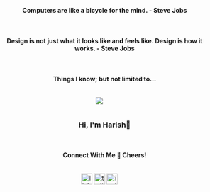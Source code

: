 ### 
<!--h2 without bottom border-->
<div id="user-content-toc">
  <ul align="center">
    <summary><h4 style="display: inline-block">Computers are like a bicycle for the mind. - Steve Jobs</h4></summary>
  </ul>
  <ul align="center">
    <summary><h4 style="display: inline-block">Design is not just what it looks like and feels like. Design is how it works. - Steve Jobs</h4></summary>
  </ul>
</div>
<!--h1 without bottom border-->

  <ul align="center">
    <summary><h4 style="display: inline-block">Things I know; but not limited to...</h4></summary>
  </ul>
 
<!--tech stack icons-->
<p align="center">
  <a href="https://skillicons.dev">
    <img src="https://skillicons.dev/icons?i=java,js,python,go,git,aws,go,kubernetes,docker,flask,github,html,css,bootstrap,linux,md,mongodb,mysql,nodejs,postman,react,eclipse,vscode,idea,goland&perline=8" />
  </a>
</p>


<!--Intro start-->
<!--
- 🔭 I’m a developer working on **Go, React, Kubernetes, Docker**

- ☁️ I've keen interest in Cloud, UX and AI. I am curious to learn more and contributing to open source.

- ☁️ I'm a Certified Kubernetes Application Developer, and working towards **AWS certifications**

- 👨🏻‍💻 I like solving complex issues, even if they are not easy to reproduce.

- 💬 Ask me about **Go, Kubernetes, Design, SOLID Principles**.

- 📫 Feel free to reach me out **harish.oist@gmail.com**
-->
<!--Intro end-->
<div id="user-content-toc">
  <ul align="center">
    <summary><h3 style="display: inline-block">Hi, I'm Harish👋</h3></summary>
  </ul>
</div>
<!-- Connect with me -->
<!--h2 without bottom border-->
<div id="user-content-toc">
  <ul align="center">
    <summary><h4 style="display: inline-block">Connect With Me 🤝 Cheers! </h4></summary>
  </ul>
</div>

<!--icons and links-->
<p align="center">
<a href="https://www.linkedin.com/in/hiyers/" target="blank"><img align="center" src="https://user-images.githubusercontent.com/88904952/234979284-68c11d7f-1acc-4f0c-ac78-044e1037d7b0.png" alt="linkedin" height="25" width="25" /></a>
<a href="https://twitter.com/iamharishiyer" target="blank"><img align="center" src="https://user-images.githubusercontent.com/88904952/234980676-61bfb021-ecc8-48f7-88e6-34c1b06c4a58.png" alt="twitter" height="25" width="25" /></a> 
<a href="https://www.instagram.com/iamharishiyer" target="blank"><img align="center" src="https://user-images.githubusercontent.com/88904952/234981169-2dd1e58f-4b7e-468c-8213-034ba62156c3.png" alt="instagram" height="25" width="25"/></a>
</p>

<!-- Last Updated: 12/2023 -->

